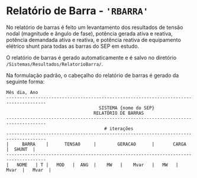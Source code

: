 # Relatório de Barra - `'RBARRA'`

No relatório de barras é feito um levantamento dos resultados de tensão nodal (magnitude e ângulo de fase), potência gerada ativa e reativa, potência demandada ativa e reativa, e potência reativa de equipamento elétrico shunt para todas as barras do SEP em estudo.

O relatório de barras é gerado automaticamente e é salvo no diretório `/Sistemas/Resultados/RelatorioBarra/`.

Na formulação padrão, o cabeçalho do relatório de barras é gerado da seguinte forma:

```
Mês dia, Ano
-------------------------------------------------------------------------------------
                                   SISTEMA {nome do SEP}
                                 RELATÓRIO DE BARRAS
-------------------------------------------------------------------------------------
                                     # iterações
-------------------------------------------------------------------------------------
|     BARRA    |      TENSAO     |        GERACAO      |       CARGA      |  SHUNT  |
-------------------------------------------------------------------------------------
|   NOME   | T |   MOD   |  ANG  |    MW   |    Mvar   |   MW   |   Mvar  |   Mvar  |

```